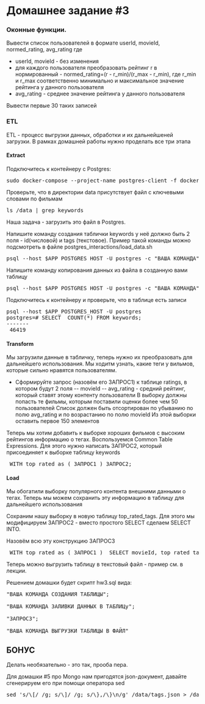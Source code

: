 # Домашнее задание #3

### Оконные функции.

Вывести список пользователей в формате userId, movieId, normed_rating, avg_rating где

- userId, movieId - без изменения
- для каждого пользователя преобразовать рейтинг r в нормированный - normed_rating=(r - r_min)/(r_max - r_min), где r_min и r_max соответственно минимально и максимальное значение рейтинга у данного пользователя
- avg_rating - среднее значение рейтинга у данного пользователя

Вывести первые 30 таких записей

### ETL

ETL - процесс выгрузки данных, обработки и их дальнейшеней загрузки. В рамках домашней работы нужно проделать все три этапа

#### Extract

Подключитесь к контейнеру с Postgres:

<pre>
sudo docker-compose --project-name postgres-client -f docker-compose.yml run --rm postgres-client
</pre>

Проверьте, что в директории data присутствует файл с ключевыми словами по фильмам

<pre>
ls /data | grep keywords
</pre>

Наша задача - загрузить это файл в Postgres. 

Напишите команду создания таблички keywords у неё должно быть 2 поля - id(числовой) и tags (текстовое).  Пример такой команды можно подсмотреть в файле postgres_interactions/load_data.sh
<pre>
psql --host $APP_POSTGRES_HOST -U postgres -c "ВАША КОМАНДА"
</pre>

Напишите команду копирования данных из файла в созданную вами таблицу
<pre>
psql --host $APP_POSTGRES_HOST -U postgres -c "ВАША КОМАНДА"
</pre>

Подключитесь к контейнеру и проверьте, что в таблице есть записи
<pre>
psql --host $APP_POSTGRES_HOST -U postgres
postgres=# SELECT  COUNT(*) FROM keywords;                                                                                                  count 
-------
 46419
</pre>

#### Transform

Мы загрузили данные в табличку, теперь нужно их преобразовать для дальнейшего использования. Мы ходитм узнать, какие теги у вильмов, которые сильно нравятся пользователям.

- Сформируйте запрос (назовём его ЗАПРОС1) к таблице ratings, в котором будут 2 поля
-- movieId
-- avg_rating - средний рейтинг, который ставят этому контенту пользователи
В выборку должны попасть те фильмы, которым поставили оценки более чем 50 пользователей
Список должен быть отсортирован по убыванию по полю avg_rating и по возрастанию по полю movieId
Из этой выборки оставить первое 150 элементов

Теперь мы хотим добавить к выборке хороших фильмов с высоким рейтингов информацию о тегах. Воспользуемся Common Table Expressions. Для этого нужно написать ЗАПРОС2, который присоединяет к выборке таблицу keywords

<pre>
 WITH top_rated as ( ЗАПРОС1 ) ЗАПРОС2;
</pre>

#### Load

Мы обогатили выборку популярного контента внешними данными о тегах. Теперь мы можем сохранить эту информацию в таблицу для дальнейшего использования

Сохраним нашу выборку в новую таблицу top_rated_tags. Для этого мы модифицируем ЗАПРОС2 - вместо простого SELECT сделаем SELECT INTO.

Назовём всю эту конструкцию ЗАПРОС3
<pre>
 WITH top_rated as ( ЗАПРОС1 )  SELECT movieId, top_rated_tags INTO имя_таблицы FROM top_rated ...;
</pre>

Теперь можно выгрузить таблицу в текстовый файл - пример см. в лекции. 

Решением домашки будет скрипт hw3.sql вида:

<pre>
"ВАША КОМАНДА СОЗДАНИЯ ТАБЛИЦЫ";

"ВАША КОМАНДА ЗАЛИВКИ ДАННЫХ В ТАБЛИЦу";

"ЗАПРОС3";

"ВАША КОМАНДА ВЫГРУЗКИ ТАБЛИЦЫ В ФАЙЛ"
</pre>


## БОНУС

Делать необязательно - это так, прооба пера.

Для домашки #5 про Mongo нам пригодятся json-документ, давайте сгенерируем его при помощи оператора sed
<pre>
sed 's/\[/ /g; s/\]/ /g; s/\},/\}\n/g' /data/tags.json > /data/tags_preproc.json
</pre>
